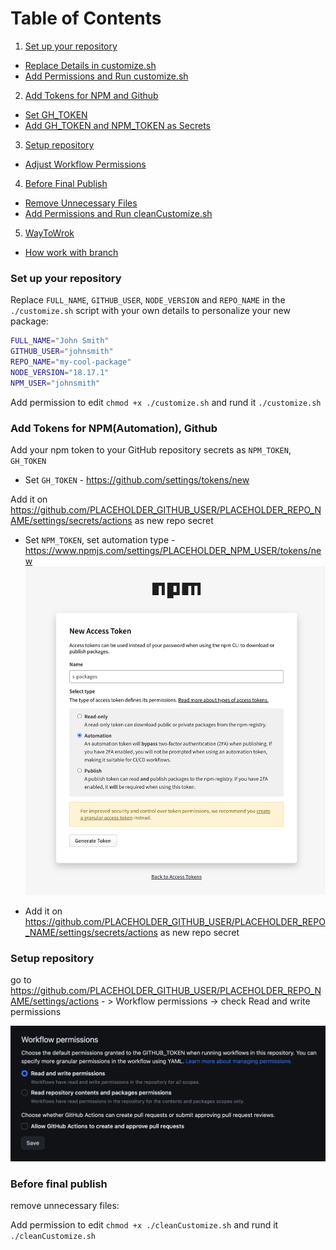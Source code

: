 # Table of Contents

1. [Set up your repository](#set-up-your-repository)
  - [Replace Details in customize.sh](#replace-details-in-customizesh)
  - [Add Permissions and Run customize.sh](#add-permissions-and-run-customizesh)

2. [Add Tokens for NPM and Github](#add-tokens-for-npm-and-github)
  - [Set GH_TOKEN](#set-gh_token)
  - [Add GH_TOKEN and NPM_TOKEN as Secrets](#add-gh_token-and-npm_token-as-secrets)

3. [Setup repository](#setup-repository)
  - [Adjust Workflow Permissions](#adjust-workflow-permissions)

4. [Before Final Publish](#before-final-publish)
  - [Remove Unnecessary Files](#remove-unnecessary-files)
  - [Add Permissions and Run cleanCustomize.sh](#add-permissions-and-run-cleancustomizesh)

5. [WayToWrok](WayToWrok.md)
  - [How work with branch](#How-work-with-branch)

### Set up your repository

Replace `FULL_NAME`, `GITHUB_USER`, `NODE_VERSION` and `REPO_NAME` in the `./customize.sh` script with your own details to personalize your new package:

```bash
FULL_NAME="John Smith"
GITHUB_USER="johnsmith"
REPO_NAME="my-cool-package"
NODE_VERSION="18.17.1"
NPM_USER="johnsmith"
```

Add permission to edit `chmod +x ./customize.sh` and rund it `./customize.sh`

### Add Tokens for NPM(**Automation**), Github

Add your npm token to your GitHub repository secrets as `NPM_TOKEN`, `GH_TOKEN` 

- Set `GH_TOKEN` - https://github.com/settings/tokens/new

Add it on https://github.com/PLACEHOLDER_GITHUB_USER/PLACEHOLDER_REPO_NAME/settings/secrets/actions as new repo secret

- Set `NPM_TOKEN`, set automation type - https://www.npmjs.com/settings/PLACEHOLDER_NPM_USER/tokens/new
  ![npm.png](npm.png)

- Add it on https://github.com/PLACEHOLDER_GITHUB_USER/PLACEHOLDER_REPO_NAME/settings/secrets/actions as new repo secret

### Setup repository

go to
https://github.com/PLACEHOLDER_GITHUB_USER/PLACEHOLDER_REPO_NAME/settings/actions - > Workflow permissions -> check
Read and write permissions

![gh.png](gh.png)

### Before final publish

remove unnecessary files:


Add permission to edit `chmod +x ./cleanCustomize.sh` and rund it `./cleanCustomize.sh`
